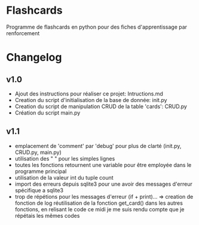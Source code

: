 # Flashcards
Programme de flashcards en python pour des fiches d'apprentissage par renforcement

# Changelog

## v1.0
- Ajout des instructions pour réaliser ce projet: Intructions.md
- Creation du script d'initialisation de la base de donnée: init.py 
- Creation du script de manipulation CRUD de la table 'cards': CRUD.py
- Création du script main.py 

## v1.1
- emplacement de 'comment' par 'debug' pour plus de clarté (init.py, CRUD.py, main.py)
- utilisation des " " pour les simples lignes
- toutes les fonctions retournent une variable pour être employée dans le programme principal
- utilisation de la valeur int du tuple count
- import des erreurs depuis sqlite3 pour une avoir des messages d'erreur spécifique a sqlite3
- trop de répétions pour les messages d'erreur (if + print)... => creation de fonction de log
réutilisation de la fonction get_card() dans les autres fonctions, en relisant le code ce midi je me suis rendu compte que je répétais les mêmes codes



